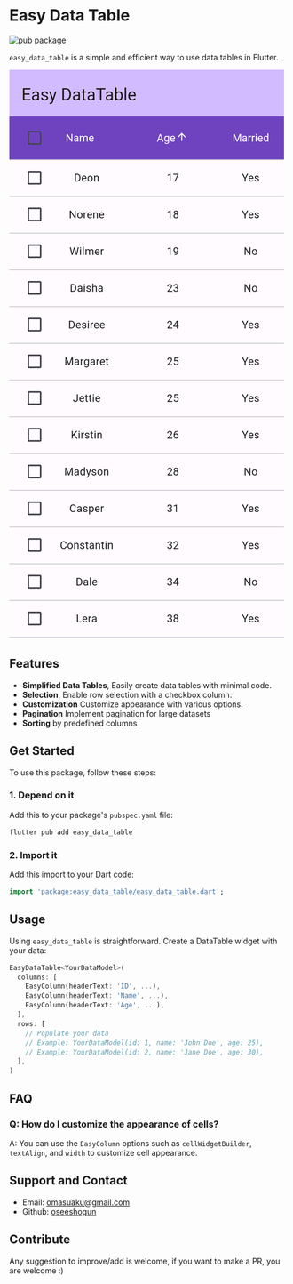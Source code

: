 # Easy Data Table

[![pub package](https://img.shields.io/pub/v/easy_data_table?label=pub.dev&labelColor=333940&logo=dart)](https://pub.dev/packages/easy_data_table)


`easy_data_table` is a simple and efficient way to use data tables in Flutter.

![Image Demo](example/example.png)

## Features

- **Simplified Data Tables**, Easily create data tables with minimal code.
- **Selection**, Enable row selection with a checkbox column.
- **Customization** Customize appearance with various options.
- **Pagination** Implement pagination for large datasets
- **Sorting** by predefined columns

## Get Started

To use this package, follow these steps:

### 1. Depend on it

Add this to your package's `pubspec.yaml` file:

```bash
flutter pub add easy_data_table
```

### 2. Import it

Add this import to your Dart code:

```dart
import 'package:easy_data_table/easy_data_table.dart';
```


## Usage

Using `easy_data_table` is straightforward. Create a DataTable widget with your data:

```dart
EasyDataTable<YourDataModel>(
  columns: [
    EasyColumn(headerText: 'ID', ...),
    EasyColumn(headerText: 'Name', ...),
    EasyColumn(headerText: 'Age', ...),
  ],
  rows: [
    // Populate your data
    // Example: YourDataModel(id: 1, name: 'John Doe', age: 25),
    // Example: YourDataModel(id: 2, name: 'Jane Doe', age: 30),
  ],
)
```

## FAQ

### Q: How do I customize the appearance of cells?
A: You can use the `EasyColumn` options such as `cellWidgetBuilder`, `textAlign`, and `width` to customize cell appearance.

## Support and Contact

- Email: [omasuaku@gmail.com](mailto:omasuaku@gmail.com)
- Github: [oseeshogun](https://github.com/oseeshogun)

## Contribute

Any suggestion to improve/add is welcome, if you want to make a PR, you are welcome :)